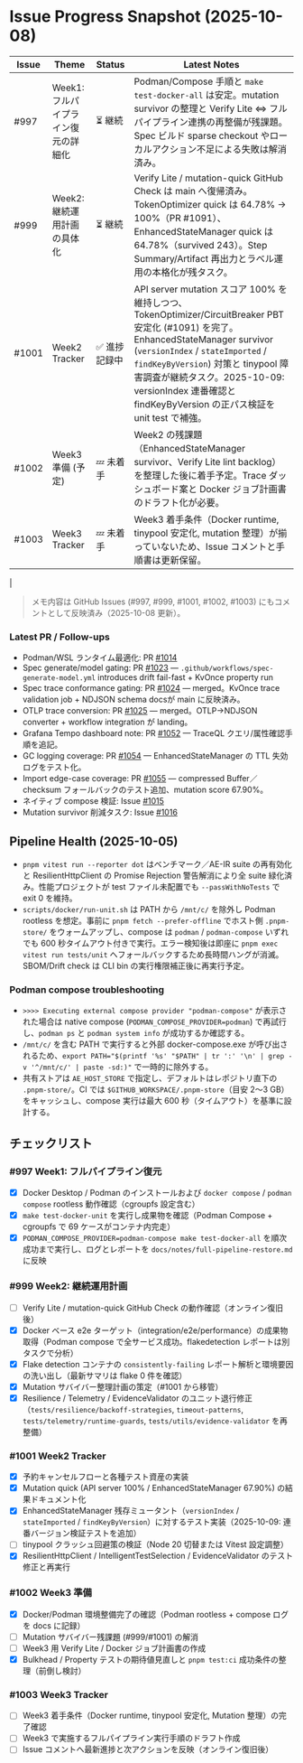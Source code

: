 # Issue Progress Snapshot (2025-10-08)

| Issue | Theme | Status | Latest Notes |
|-------|-------|--------|--------------|
| #997 | Week1: フルパイプライン復元の詳細化 | ⏳ 継続 | Podman/Compose 手順と `make test-docker-all` は安定。mutation survivor の整理と Verify Lite ⇔ フルパイプライン連携の再整備が残課題。Spec ビルド sparse checkout やローカルアクション不足による失敗は解消済み。|
| #999 | Week2: 継続運用計画の具体化 | ⏳ 継続 | Verify Lite / mutation-quick GitHub Check は main へ復帰済み。TokenOptimizer quick は 64.78% → 100%（PR #1091）、EnhancedStateManager quick は 64.78%（survived 243）。Step Summary/Artifact 再出力とラベル運用の本格化が残タスク。|
| #1001 | Week2 Tracker | ✅ 進捗記録中 | API server mutation スコア 100% を維持しつつ、TokenOptimizer/CircuitBreaker PBT 安定化 (#1091) を完了。EnhancedStateManager survivor (`versionIndex` / `stateImported` / `findKeyByVersion`) 対策と tinypool 障害調査が継続タスク。2025-10-09: versionIndex 連番確認と findKeyByVersion の正パス検証を unit test で補強。|
| #1002 | Week3 準備 (予定) | 💤 未着手 | Week2 の残課題（EnhancedStateManager survivor、Verify Lite lint backlog）を整理した後に着手予定。Trace ダッシュボード案と Docker ジョブ計画書のドラフト化が必要。|
| #1003 | Week3 Tracker | 💤 未着手 | Week3 着手条件（Docker runtime, tinypool 安定化, mutation 整理）が揃っていないため、Issue コメントと手順書は更新保留。|
|
> メモ内容は GitHub Issues (#997, #999, #1001, #1002, #1003) にもコメントとして反映済み（2025-10-08 更新）。

### Latest PR / Follow-ups
- Podman/WSL ランタイム最適化: PR [#1014](https://github.com/itdojp/ae-framework/pull/1014)
- Spec generate/model gating: PR [#1023](https://github.com/itdojp/ae-framework/pull/1023) — `.github/workflows/spec-generate-model.yml` introduces drift fail-fast + KvOnce property run
- Spec trace conformance gating: PR [#1024](https://github.com/itdojp/ae-framework/pull/1024) — merged。KvOnce trace validation job + NDJSON schema docsが main に反映済み。
- OTLP trace conversion: PR [#1025](https://github.com/itdojp/ae-framework/pull/1025) — merged。OTLP→NDJSON converter + workflow integration が landing。
- Grafana Tempo dashboard note: PR [#1052](https://github.com/itdojp/ae-framework/pull/1052) — TraceQL クエリ/属性確認手順を追記。
- GC logging coverage: PR [#1054](https://github.com/itdojp/ae-framework/pull/1054) — EnhancedStateManager の TTL 失効ログをテスト化。
- Import edge-case coverage: PR [#1055](https://github.com/itdojp/ae-framework/pull/1055) — compressed Buffer／checksum フォールバックのテスト追加、mutation score 67.90%。
- ネイティブ compose 検証: Issue [#1015](https://github.com/itdojp/ae-framework/issues/1015)
- Mutation survivor 削減タスク: Issue [#1016](https://github.com/itdojp/ae-framework/issues/1016)
## Pipeline Health (2025-10-05)
- `pnpm vitest run --reporter dot` はベンチマーク／AE-IR suite の再有効化と ResilientHttpClient の Promise Rejection 警告解消により全 suite 緑化済み。性能プロジェクトが test ファイル未配置でも `--passWithNoTests` で exit 0 を維持。
- `scripts/docker/run-unit.sh` は PATH から `/mnt/c/` を除外し Podman rootless を想定。事前に `pnpm fetch --prefer-offline` でホスト側 `.pnpm-store/` をウォームアップし、compose は `podman` / `podman-compose` いずれでも 600 秒タイムアウト付きで実行。エラー検知後は即座に `pnpm exec vitest run tests/unit` へフォールバックするため長時間ハングが消滅。SBOM/Drift check は CLI bin の実行権限補正後に再実行予定。

### Podman compose troubleshooting
- `>>>> Executing external compose provider "podman-compose"` が表示された場合は native compose (`PODMAN_COMPOSE_PROVIDER=podman`) で再試行し、`podman ps` と `podman system info` が成功するか確認する。
- `/mnt/c/` を含む PATH で実行すると外部 docker-compose.exe が呼び出されるため、`export PATH="$(printf '%s' "$PATH" | tr ':' '\n' | grep -v '^/mnt/c/' | paste -sd:)"` で一時的に除外する。
- 共有ストアは `AE_HOST_STORE` で指定し、デフォルトはレポジトリ直下の `.pnpm-store/`。CI では `$GITHUB_WORKSPACE/.pnpm-store`（目安 2〜3 GB）をキャッシュし、compose 実行は最大 600 秒（タイムアウト）を基準に設計する。


## チェックリスト

### #997 Week1: フルパイプライン復元
- [x] Docker Desktop / Podman のインストールおよび `docker compose` / `podman compose` rootless 動作確認（cgroupfs 設定含む）
- [x] `make test-docker-unit` を実行し成果物を確認（Podman Compose + cgroupfs で 69 ケースがコンテナ内完走）
- [x] `PODMAN_COMPOSE_PROVIDER=podman-compose make test-docker-all` を順次成功まで実行し、ログとレポートを `docs/notes/full-pipeline-restore.md` に反映

### #999 Week2: 継続運用計画
- [ ] Verify Lite / mutation-quick GitHub Check の動作確認（オンライン復旧後）
- [x] Docker ベース e2e ターゲット（integration/e2e/performance）の成果物取得（Podman compose で全サービス成功。flakedetection レポートは別タスクで分析）
- [x] Flake detection コンテナの `consistently-failing` レポート解析と環境要因の洗い出し（最新サマリは flake 0 件を確認）
- [x] Mutation サバイバー整理計画の策定（#1001 から移管）
- [x] Resilience / Telemetry / EvidenceValidator のユニット退行修正（`tests/resilience/backoff-strategies`, `timeout-patterns`, `tests/telemetry/runtime-guards`, `tests/utils/evidence-validator` を再整備）

### #1001 Week2 Tracker
- [x] 予約キャンセルフローと各種テスト資産の実装
- [x] Mutation quick (API server 100% / EnhancedStateManager 67.90%) の結果ドキュメント化
- [x] EnhancedStateManager 残存ミュータント（`versionIndex` / `stateImported` / `findKeyByVersion`）に対するテスト実装（2025-10-09: 連番バージョン検証テストを追加）
- [ ] tinypool クラッシュ回避策の検証（Node 20 切替または Vitest 設定調整）
- [x] ResilientHttpClient / IntelligentTestSelection / EvidenceValidator のテスト修正と再実行

### #1002 Week3 準備
- [x] Docker/Podman 環境整備完了の確認（Podman rootless + compose ログを docs に記録）
- [ ] Mutation サバイバー残課題 (#999/#1001) の解消
- [ ] Week3 用 Verify Lite / Docker ジョブ計画書の作成
- [x] Bulkhead / Property テストの期待値見直しと `pnpm test:ci` 成功条件の整理（前倒し検討）

### #1003 Week3 Tracker
- [ ] Week3 着手条件（Docker runtime, tinypool 安定化, Mutation 整理）の完了確認
- [ ] Week3 で実施するフルパイプライン実行手順のドラフト作成
- [ ] Issue コメントへ最新進捗と次アクションを反映（オンライン復旧後）
